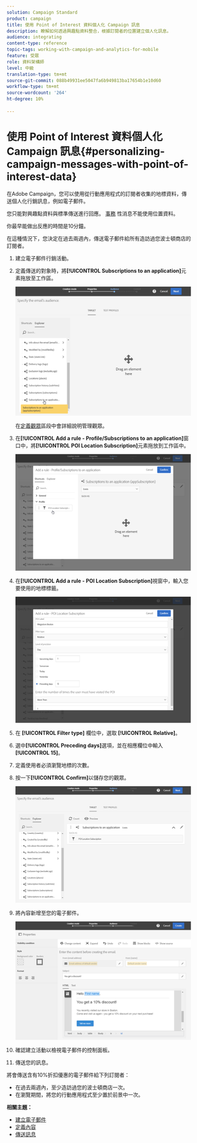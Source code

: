 ```yaml
---
solution: Campaign Standard
product: campaign
title: 使用 Point of Interest 資料個人化 Campaign 訊息
description: 瞭解如何透過興趣點資料整合，根據訂閱者的位置建立個人化訊息。
audience: integrating
content-type: reference
topic-tags: working-with-campaign-and-analytics-for-mobile
feature: 受眾
role: 資料架構師
level: 中級
translation-type: tm+mt
source-git-commit: 088b49931ee5047fa6b949813ba17654b1e10d60
workflow-type: tm+mt
source-wordcount: '264'
ht-degree: 10%

---
```



# 使用 Point of Interest 資料個人化 Campaign 訊息{#personalizing-campaign-messages-with-point-of-interest-data}

在Adobe Campaign，您可以使用從行動應用程式的訂閱者收集的地標資料，傳送個人化行銷訊息，例如電子郵件。

您只能對興趣點資料與標準傳送進行回應。 [事務](../../channels/using/getting-started-with-transactional-msg.md) 性消息不能使用位置資料。

你最早能做出反應的時間是10分鐘。

在這種情況下，您決定在過去兩週內，傳送電子郵件給所有造訪過您波士頓商店的訂閱者。

1. 建立電子郵件行銷活動。
1. 定義傳送的對象時，將&#x200B;**[!UICONTROL Subscriptions to an application]**&#x200B;元素拖放至工作區。

   ![](assets/poi_subscriptions_app.png)

   在[定義觀眾](../../audiences/using/creating-audiences.md)區段中會詳細說明管理觀眾。

1. 在&#x200B;**[!UICONTROL Add a rule - Profile/Subscriptions to an application]**&#x200B;窗口中，將&#x200B;**[!UICONTROL POI Location Subscription]**&#x200B;元素拖放到工作區中。

   ![](assets/poi_add_rule_profile_subscription.png)

1. 在&#x200B;**[!UICONTROL Add a rule - POI Location Subscription]**&#x200B;視窗中，輸入您要使用的地標標籤。

   ![](assets/poi_location_subscription.png)

1. 在 **[!UICONTROL Filter type]** 欄位中，選取 **[!UICONTROL Relative]**。
1. 選中&#x200B;**[!UICONTROL Preceding days]**&#x200B;選項，並在相應欄位中輸入&#x200B;**[!UICONTROL 15]**。
1. 定義使用者必須瀏覽地標的次數。
1. 按一下&#x200B;**[!UICONTROL Confirm]**&#x200B;以儲存您的觀眾。

   ![](assets/poi_subscriptions_app_audience_defined.png)

1. 將內容新增至您的電子郵件。

   ![](assets/poi_email_content.png)

1. 確認建立活動以檢視電子郵件的控制面板。
1. 傳送您的訊息。

將會傳送含有10%折扣優惠的電子郵件給下列訂閱者：

* 在過去兩週內，至少造訪過您的波士頓商店一次。
* 在瀏覽期間，將您的行動應用程式至少置於前景中一次。

**相關主題：**

* [建立電子郵件](../../channels/using/creating-an-email.md)
* [定義內容](../../designing/using/personalization.md#example-email-personalization)
* [傳送訊息](../../sending/using/confirming-the-send.md)

